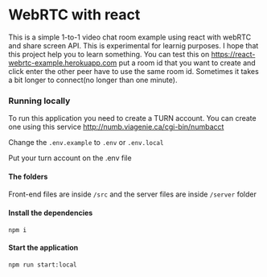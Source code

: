 # WebRTC with react

This is a simple 1-to-1 video chat room example using react with webRTC and share screen API. This is experimental for learnig purposes. I hope that this project help you to learn something. You can test this on https://react-webrtc-example.herokuapp.com put a room id that you want to create and click enter the other peer have to use the same room id. Sometimes it takes a bit longer to connect(no longer than one minute).


### Running locally

To run this application you need to create a TURN account. You can create one using this service http://numb.viagenie.ca/cgi-bin/numbacct

Change the `.env.example` to `.env` or `.env.local`

Put your turn account on the .env file

#### The folders

Front-end files are inside `/src` and the server files are inside `/server` folder

#### Install the dependencies

```shell
npm i
```

#### Start the application

```shell
npm run start:local
```
